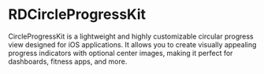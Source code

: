 # RDCircleProgressKit
 CircleProgressKit is a lightweight and highly customizable circular progress view designed for iOS applications. It allows you to create visually appealing progress indicators with optional center images, making it perfect for dashboards, fitness apps, and more.
